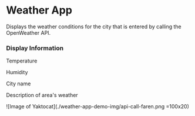 # Weather App
Displays the weather conditions for the city that is entered by calling the OpenWeather API.
### Display Information
Temperature

Humidity

City name

Description of area's weather


![Image of Yaktocat](./weather-app-demo-img/api-call-faren.png =100x20)